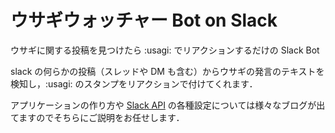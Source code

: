 # ウサギウォッチャー Bot on Slack

ウサギに関する投稿を見つけたら :usagi: でリアクションするだけの Slack Bot

slack の何らかの投稿（スレッドや DM も含む）からウサギの発言のテキストを検知し，:usagi: のスタンプをリアクションで付けてくれます．

アプリケーションの作り方や [Slack API](https://api.slack.com/apps) の各種設定については様々なブログが出てますのでそちらにご説明をお任せします．
